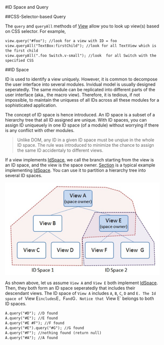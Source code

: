 #ID Space and Query

##CSS-Selector-based Query

The `query` and `queryAll` methods of [View](http://rikulo.org/api/_/view/TextView.html) allow you to look up view(s) based on CSS selector. For example,

    view.query("#foo"); //look for a view with ID = foo
    view.queryAll("TextBox:firstChild"); //look for all TextView which is the first child
    view.queryAll(".foo Switch.v-small"); //look  for all Switch with the specified CSS

##ID Space

ID is used to identify a view uniquely. However, it is common to decompose the user interface into several modules. Invidual model is usually designed seperatedly. The same module can be replicated into different parts of the user interface (aka., the macro view). Therefore, it is tedious, if not impossible, to maintain the uniquess of all IDs across all these modules for a sophisticated application.

The concept of ID space is hence introduced. An ID space is a subset of a hierarchy tree that all ID assigned are unique. With ID spaces, you can assign ID uniqueuely in one ID space (of a module) without worrying if there is any conflict with other modules.

> Unlike DOM, any ID in a given ID space must be unqiue in the whole ID space. The rule was introduced to minimize the chance to assign the same ID accidentaly to different views.

If a view implements [IdSpace](http://rikulo.org/api/_/view/IdSpace.html), we call the branch starting from the view is an ID space, and the view is the space owner. [Section](http://rikulo.org/api/_/view/Section.html) is a typical example implementing [IdSpace](http://rikulo.org/api/_/view/IdSpace.html). You can use it to partition a hierarchy tree into several ID spaces.

![ID Spaces](idspace.jpg?raw=true)

As shown above, let us assume `View A` and `View E` both implement [IdSpace](http://rikulo.org/api/_/view/IdSpace.html). Then, they both form an ID space seperatedly that includes their descendant views. The ID space of `View A` includes `A`,  `B`, `C`, `D` and `E. The Id space of `View E` includes `E`, `F` and `G`. Notice that `View E` belongs to both ID spaces.

    A.query("#D"); //D found
    A.query("#E"); //E found
    A.query("#E #F"); //F found
    A.query("#E").query("#G"); //G found
    A.query("#F"); //nothing found (return null)
    A.query("#A"); //A found
